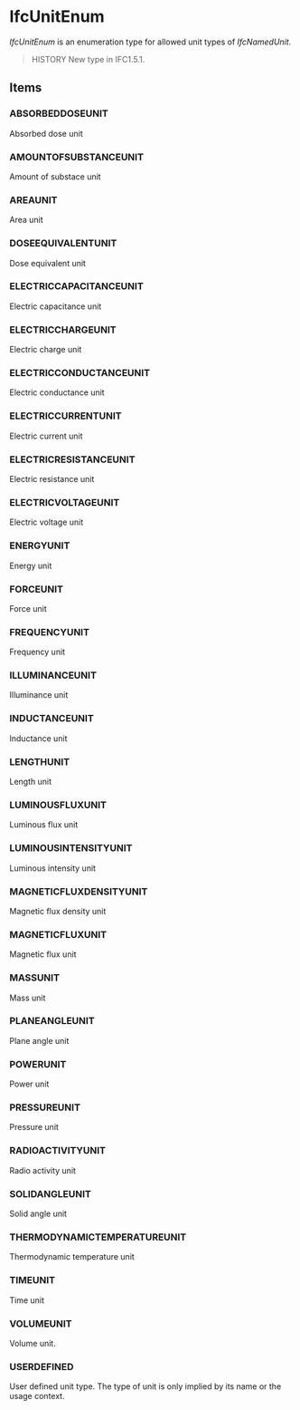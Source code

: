 # IfcUnitEnum

_IfcUnitEnum_ is an enumeration type for allowed unit types of _IfcNamedUnit_.

> HISTORY  New type in IFC1.5.1.

## Items

### ABSORBEDDOSEUNIT
Absorbed dose unit

### AMOUNTOFSUBSTANCEUNIT
Amount of substace unit

### AREAUNIT
Area unit

### DOSEEQUIVALENTUNIT
Dose equivalent unit

### ELECTRICCAPACITANCEUNIT
Electric capacitance unit

### ELECTRICCHARGEUNIT
Electric charge unit

### ELECTRICCONDUCTANCEUNIT
Electric conductance unit

### ELECTRICCURRENTUNIT
Electric current unit

### ELECTRICRESISTANCEUNIT
Electric resistance unit

### ELECTRICVOLTAGEUNIT
Electric voltage unit

### ENERGYUNIT
Energy unit

### FORCEUNIT
Force unit

### FREQUENCYUNIT
Frequency unit

### ILLUMINANCEUNIT
Illuminance unit

### INDUCTANCEUNIT
Inductance unit

### LENGTHUNIT
Length unit

### LUMINOUSFLUXUNIT
Luminous flux unit

### LUMINOUSINTENSITYUNIT
Luminous intensity unit

### MAGNETICFLUXDENSITYUNIT
Magnetic flux density unit

### MAGNETICFLUXUNIT
Magnetic flux unit

### MASSUNIT
Mass unit

### PLANEANGLEUNIT
Plane angle unit

### POWERUNIT
Power unit

### PRESSUREUNIT
Pressure unit

### RADIOACTIVITYUNIT
Radio activity unit

### SOLIDANGLEUNIT
Solid angle unit

### THERMODYNAMICTEMPERATUREUNIT
Thermodynamic temperature unit

### TIMEUNIT
Time unit

### VOLUMEUNIT
Volume unit.

### USERDEFINED
User defined unit type. The type of unit is only implied by its name or the usage context.
